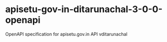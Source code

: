 # apisetu-gov-in-ditarunachal-3-0-0-openapi
OpenAPI specification for apisetu.gov.in API vditarunachal

